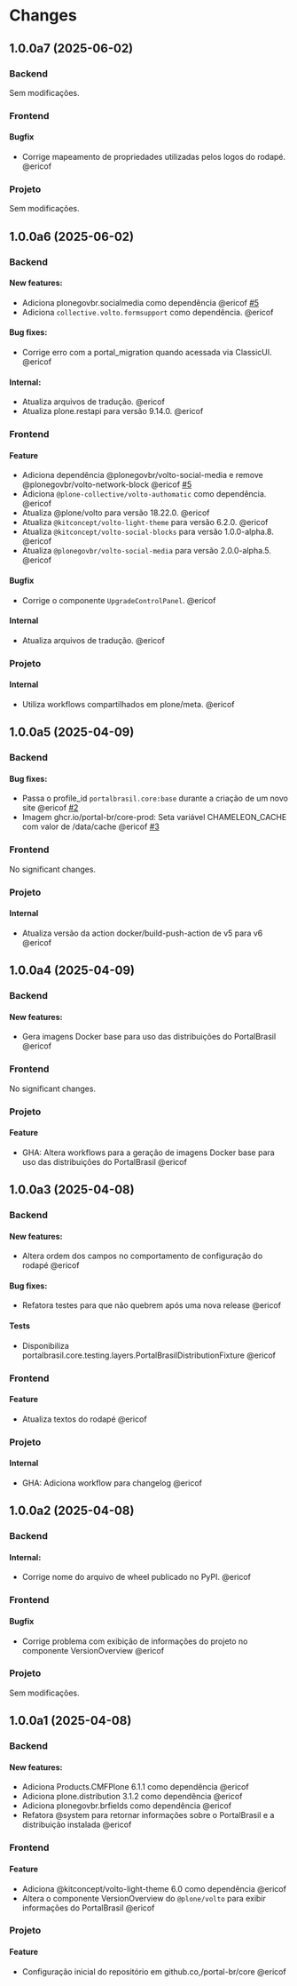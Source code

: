 # Changes

<!-- towncrier release notes start -->
## 1.0.0a7 (2025-06-02)

### Backend

Sem modificações.




### Frontend

#### Bugfix

- Corrige mapeamento de propriedades utilizadas pelos logos do rodapé. @ericof 



### Projeto

Sem modificações.




## 1.0.0a6 (2025-06-02)

### Backend


#### New features:

- Adiciona plonegovbr.socialmedia como dependência @ericof [#5](https://github.com/portal-br/core/issues/5)
- Adiciona `collective.volto.formsupport` como dependência. @ericof 


#### Bug fixes:

- Corrige erro com a portal_migration quando acessada via ClassicUI. @ericof 


#### Internal:

- Atualiza arquivos de tradução. @ericof 
- Atualiza plone.restapi para versão 9.14.0. @ericof 



### Frontend

#### Feature

- Adiciona dependência @plonegovbr/volto-social-media e remove @plonegovbr/volto-network-block @ericof [#5](https://github.com/portal-br/core/issue/5)
- Adiciona `@plone-collective/volto-authomatic` como dependência. @ericof 
- Atualiza @plone/volto para versão 18.22.0. @ericof 
- Atualiza `@kitconcept/volto-light-theme` para versão 6.2.0. @ericof 
- Atualiza `@kitconcept/volto-social-blocks` para versão 1.0.0-alpha.8. @ericof 
- Atualiza `@plonegovbr/volto-social-media` para versão 2.0.0-alpha.5. @ericof 

#### Bugfix

- Corrige o componente `UpgradeControlPanel`. @ericof 

#### Internal

- Atualiza arquivos de tradução. @ericof 



### Projeto


#### Internal

- Utiliza workflows compartilhados em plone/meta. @ericof 



## 1.0.0a5 (2025-04-09)

### Backend


#### Bug fixes:

- Passa o profile_id `portalbrasil.core:base` durante a criação de um novo site @ericof [#2](https://github.com/portal-br/core/issues/2)
- Imagem ghcr.io/portal-br/core-prod: Seta variável CHAMELEON_CACHE com valor de /data/cache @ericof [#3](https://github.com/portal-br/core/issues/3)



### Frontend

No significant changes.


### Projeto


#### Internal

- Atualiza versão da action docker/build-push-action de v5 para v6 @ericof 



## 1.0.0a4 (2025-04-09)

### Backend


#### New features:

- Gera imagens Docker base para uso das distribuições do PortalBrasil @ericof 



### Frontend

No significant changes.


### Projeto


#### Feature

- GHA: Altera workflows para a geração de imagens Docker base para uso das distribuições do PortalBrasil @ericof 



## 1.0.0a3 (2025-04-08)

### Backend


#### New features:

- Altera ordem dos campos no comportamento de configuração do rodapé @ericof 


#### Bug fixes:

- Refatora testes para que não quebrem após uma nova release @ericof 


#### Tests

- Disponibiliza portalbrasil.core.testing.layers.PortalBrasilDistributionFixture @ericof 



### Frontend

#### Feature

- Atualiza textos do rodapé @ericof 



### Projeto


#### Internal

- GHA: Adiciona workflow para changelog @ericof 



## 1.0.0a2 (2025-04-08)

### Backend


#### Internal:

- Corrige nome do arquivo de wheel publicado no PyPI. @ericof 



### Frontend

#### Bugfix

- Corrige problema com exibição de informações do projeto no componente VersionOverview @ericof 



### Projeto

Sem modificações.




## 1.0.0a1 (2025-04-08)

### Backend


#### New features:

- Adiciona Products.CMFPlone 6.1.1 como dependência @ericof 
- Adiciona plone.distribution 3.1.2 como dependência @ericof 
- Adiciona plonegovbr.brfields como dependência @ericof 
- Refatora @system para retornar informações sobre o PortalBrasil e a distribuição instalada @ericof 



### Frontend

#### Feature

- Adiciona @kitconcept/volto-light-theme 6.0 como dependência @ericof 
- Altera o componente VersionOverview do `@plone/volto` para exibir informações do PortalBrasil @ericof 



### Projeto


#### Feature

- Configuração inicial do repositório em github.co,/portal-br/core @ericof 


